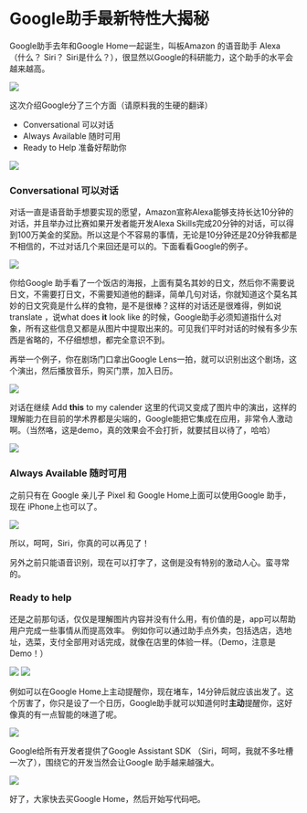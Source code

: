 # Google助手最新特性大揭秘

Google助手去年和Google Home一起诞生，叫板Amazon 的语音助手 Alexa （什么？ Siri？ Siri是什么？），很显然以Google的科研能力，这个助手的水平会越来越高。

![](./logo.PNG)

这次介绍Google分了三个方面（请原料我的生硬的翻译）

- Conversational 可以对话
- Always Available 随时可用
- Ready to Help 准备好帮助你

![](./threefeatures.JPG)

### Conversational 可以对话
对话一直是语音助手想要实现的愿望，Amazon宣称Alexa能够支持长达10分钟的对话，并且举办过比赛如果开发者能开发Alexa Skills完成20分钟的对话，可以得到100万美金的奖励。所以这是个不容易的事情，无论是10分钟还是20分钟我都是不相信的，不过对话几个来回还是可以的。下面看看Google的例子。

![](./japanfood.JPG)

你给Google 助手看了一个饭店的海报，上面有莫名其妙的日文，然后你不需要说日文，不需要打日文，不需要知道他的翻译，简单几句对话，你就知道这个莫名其妙的日文究竟是什么样的食物，是不是很棒？这样的对话还是很难得，例如说 translate ，说what does **it** look like 的时候，Google助手必须知道指什么对象，所有这些信息又都是从图片中提取出来的。可见我们平时对话的时候有多少东西是省略的，不仔细想想，都完全意识不到。

再举一个例子，你在剧场门口拿出Google Lens一拍，就可以识别出这个剧场，这个演出，然后播放音乐，购买门票，加入日历。

![](./show.JPG)

对话在继续 Add **this** to my calender 这里的代词又变成了图片中的演出，这样的理解能力在目前的学术界都是尖端的，Google能把它集成在应用，非常令人激动啊。（当然咯，这是demo，真的效果会不会打折，就要拭目以待了，哈哈）

![](./calender.JPG)

### Always Available 随时可用
之前只有在 Google 亲儿子 Pixel 和 Google Home上面可以使用Google 助手，现在 iPhone上也可以了。

![](./oniphone.JPG)

所以，呵呵，Siri，你真的可以再见了！

另外之前只能语音识别，现在可以打字了，这倒是没有特别的激动人心。蛮寻常的。

### Ready to help 
还是之前那句话，仅仅是理解图片内容并没有什么用，有价值的是，app可以帮助用户完成一些事情从而提高效率。
例如你可以通过助手点外卖，包括选店，选地址，选菜，支付全部用对话完成，就像在店里的体验一样。（Demo，注意是Demo！）

![](./order.JPG)
![](./bills.JPG)

例如可以在Google Home上主动提醒你，现在堵车，14分钟后就应该出发了。这个厉害了，你只是设了一个日历，Google助手就可以知道何时**主动**提醒你，这好像真的有一点智能的味道了呢。

![](./proactive.JPG)

Google给所有开发者提供了Google Assistant SDK （Siri，呵呵，我就不多吐槽一次了），围绕它的开发当然会让Google 助手越来越强大。

![](./assistantsdk.JPG)

好了，大家快去买Google Home，然后开始写代码吧。



